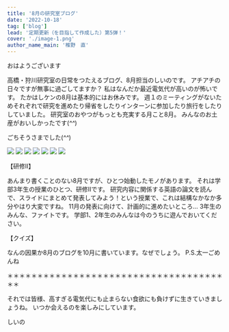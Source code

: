 ```yaml
---
title: '8月の研究室ブログ'
date: '2022-10-18'
tag: ['blog']
lead: '定期更新（を目指して作成した）第5弾！'
cover: './image-1.png'
author_name_main: '椎野　直'
---
```


おはようございます

高橋・狩川研究室の日常をつたえるブログ、8月担当のしいのです。
アチアチの日々ですが無事に過ごしてますか？
私はなんだか最近電気代が高いのが怖いです。
たかはしケンの8月は基本的にはお休みです。
週１のミーティングがないためそれぞれで研究を進めたり帰省をしたりインターンに参加したり旅行をしたりしていました。
研究室のおやつがもっとも充実する月こと8月。
みんなのお土産がおいしかったです(*^^*)

ごちそうさまでした(*^^*)

![](./image-1.png)
![](./image-2.png)
![](./image-3.png)
![](./image-4.jpg)
![](./image-5.png)
![](./image-6.jpg)
![](./image-7.png)



【研修II】

あんまり書くことのない8月ですが、ひとつ始動したモノがあります。
それは学部3年生の授業のひとつ、研修IIです。
研究内容に関係する英語の論文を読んで、スライドにまとめて発表してみよう！という授業で、これは結構なかなか多分やはり大変ですね。
11月の発表に向けて、計画的に進めたいところ…
3年生のみんな、ファイトです。
学部1、2年生のみんなは今のうちに遊んでおいてください。

【クイズ】

なんの因果か8月のブログを10月に書いています。なぜでしょう。
P.S.太一ごめんね

＊＊＊＊＊＊＊＊＊＊＊＊＊＊＊＊＊＊＊＊＊＊＊＊＊＊＊＊＊＊＊＊＊＊＊＊＊＊

それでは皆様、高すぎる電気代にも止まらない食欲にも負けずに生きていきましょうね。
いつか会えるのを楽しみにしています。

しいの
